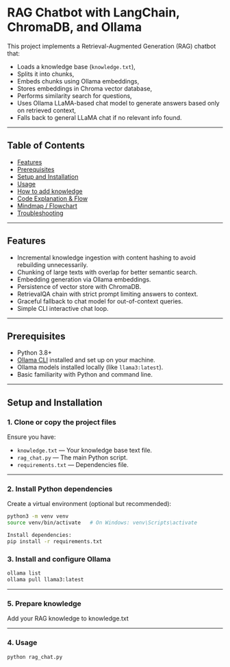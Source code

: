 # RAG Chatbot with LangChain, ChromaDB, and Ollama

This project implements a Retrieval-Augmented Generation (RAG) chatbot that:

- Loads a knowledge base (`knowledge.txt`),
- Splits it into chunks,
- Embeds chunks using Ollama embeddings,
- Stores embeddings in Chroma vector database,
- Performs similarity search for questions,
- Uses Ollama LLaMA-based chat model to generate answers based only on retrieved context,
- Falls back to general LLaMA chat if no relevant info found.

---

## Table of Contents

- [Features](#features)  
- [Prerequisites](#prerequisites)  
- [Setup and Installation](#setup-and-installation)  
- [Usage](#usage)  
- [How to add knowledge](#how-to-add-knowledge)  
- [Code Explanation & Flow](#code-explanation--flow)  
- [Mindmap / Flowchart](#mindmap--flowchart)  
- [Troubleshooting](#troubleshooting)  

---

## Features

- Incremental knowledge ingestion with content hashing to avoid rebuilding unnecessarily.
- Chunking of large texts with overlap for better semantic search.
- Embedding generation via Ollama embeddings.
- Persistence of vector store with ChromaDB.
- RetrievalQA chain with strict prompt limiting answers to context.
- Graceful fallback to chat model for out-of-context queries.
- Simple CLI interactive chat loop.

---

## Prerequisites

- Python 3.8+
- [Ollama CLI](https://ollama.com/docs/install) installed and set up on your machine.
- Ollama models installed locally (like `llama3:latest`).
- Basic familiarity with Python and command line.

---

## Setup and Installation

### 1. Clone or copy the project files

Ensure you have:

- `knowledge.txt` — Your knowledge base text file.
- `rag_chat.py` — The main Python script.
- `requirements.txt` — Dependencies file.

---

### 2. Install Python dependencies

Create a virtual environment (optional but recommended):

```bash
python3 -m venv venv
source venv/bin/activate   # On Windows: venv\Scripts\activate

Install dependencies:
pip install -r requirements.txt
 ```

### 3. Install and configure Ollama

```bash
ollama list
ollama pull llama3:latest
 ```
---

### 5. Prepare knowledge

Add your RAG knowledge to knowledge.txt

---

### 4. Usage
```bash
python rag_chat.py
```